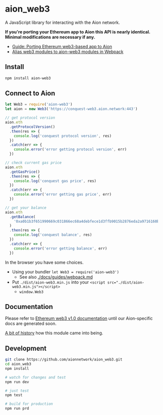 # aion_web3

A JavaScript library for interacting with the Aion network.

**If you're porting your Ethereum app to Aion this API is nearly identical. Minimal modifications are necessary if any.**

+ [Guide: Porting Ethereum web3-based app to Aion](./docs/guides/porting.md)
+ [Alias web3 modules to aion-web3 modules in Webpack](./docs/webpack.md)

## Install

```sh
npm install aion-web3
```

## Connect to Aion

```js
let Web3 = require('aion-web3')
let aion = new Web3('https://conquest-web3.aion.network:443')

// get protocol version
aion.eth
  .getProtocolVersion()
  .then(res => {
    console.log('conquest protocol version', res)
  })
  .catch(err => {
    console.error('error getting protocol version', err)
  })

// check current gas price
aion.eth
  .getGasPrice()
  .then(res => {
    console.log('conquest gas price', res)
  })
  .catch(err => {
    console.error('error getting gas price', err)
  })

// get your balance
aion.eth
  .getBalance(
    '0xa0b1b3f651990669c031866ec68a4debfece1d3ffb9015b2876eda2a9716160b'
  )
  .then(res => {
    console.log('conquest balance', res)
  })
  .catch(err => {
    console.error('error getting balance', err)
  })
```

In the browser you have some choices.

+ Using your bundler `let Web3 = require('aion-web3')`
  * See also [./docs/guides/webpack.md](./docs/guides/webpack.md)
+ Put `./dist/aion-web3.min.js` into your `<script src="./dist/aion-web3.min.js"></script>`
  * `window.Web3`

## Documentation

Please refer to [Ethereum web3 v1.0 documentation](https://web3js.readthedocs.io/en/1.0/index.html) until our Aion-specific docs are generated soon.

[A bit of history](https://github.com/aionnetwork/aion_web3/issues/10)  how this module came into being.

## Development

```sh
git clone https://github.com/aionnetwork/aion_web3.git
cd aion_web3
npm install

# watch for changes and test
npm run dev

# just test
npm test

# build for production
npm run prd
```
